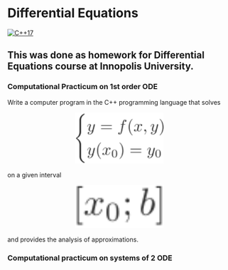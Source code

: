 # Differential Equations

[![C++17](https://img.shields.io/badge/C%2B%2B-17-blue.svg)](https://en.cppreference.com/w/cpp/17)

## This was done as homework for Differential Equations course at Innopolis University.

### Computational Practicum on 1st order ODE
Write a computer program in the C++ programming language that solves

<p align="center">
  <img src="./readme-files/task1.svg" alt="Equation 1" width="200px">
</p>

on a given interval

<p align="center">
  <img src="./readme-files/task1_interval.svg" alt="Interval for equation 1" width="200px">
</p>

and provides the analysis of approximations.

### Computational practicum on systems of 2 ODE
